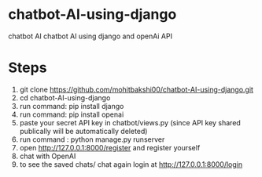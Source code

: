 # chatbot-AI-using-django
chatbot AI chatbot AI using django and openAi API

# Steps 

1. git clone https://github.com/mohitbakshi00/chatbot-AI-using-django.git
2. cd chatbot-AI-using-django
3. run command: pip install django
4. run command: pip install openai
5. paste your secret API key in chatbot/views.py (since API key shared publically will be automatically deleted)
6. run command : python manage.py runserver
7. open http://127.0.0.1:8000/register and register yourself
8. chat with OpenAI
9. to see the saved chats/ chat again login at http://127.0.0.1:8000/login
